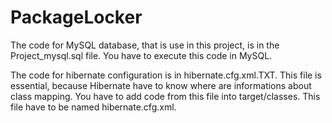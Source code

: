 # PackageLocker

The code for MySQL database, that is use in this project, is in the Project_mysql.sql file.
You have to execute this code in MySQL.

The code for hibernate configuration is in hibernate.cfg.xml.TXT. This file is essential, 
because Hibernate have to know where are informations about class mapping. You have to add code from
this file into target/classes. This file have to be named hibernate.cfg.xml.
